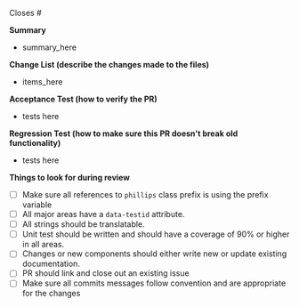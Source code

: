 Closes #

**Summary**

- summary_here

**Change List (describe the changes made to the files)**

- items_here

**Acceptance Test (how to verify the PR)**

- tests here

**Regression Test (how to make sure this PR doesn't break old functionality)**

- tests here

<!-- For reviewers: do not remove -->

**Things to look for during review**

- [ ] Make sure all references to `phillips` class prefix is using the prefix variable
- [ ] All major areas have a `data-testid` attribute.
- [ ] All strings should be translatable.
- [ ] Unit test should be written and should have a coverage of 90% or higher in all areas.
- [ ] Changes or new components should either write new or update existing documentation.
- [ ] PR should link and close out an existing issue
- [ ] Make sure all commits messages follow convention and are appropriate for the changes
